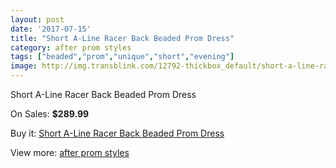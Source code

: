 ```yaml
---
layout: post
date: '2017-07-15'
title: "Short A-Line Racer Back Beaded Prom Dress"
category: after prom styles
tags: ["beaded","prom","unique","short","evening"]
image: http://img.transblink.com/12792-thickbox_default/short-a-line-racer-back-beaded-prom-dress.jpg
---
```

Short A-Line Racer Back Beaded Prom Dress

On Sales: **$289.99**
<a href="https://www.transblink.com/en/after-prom-styles/4131-short-a-line-racer-back-beaded-prom-dress.html"><amp-img layout="responsive" width="600" height="600" src="//img.transblink.com/12792-thickbox_default/short-a-line-racer-back-beaded-prom-dress.jpg" alt="Short A-Line Racer Back Beaded Prom Dress 0" /></a>
<a href="https://www.transblink.com/en/after-prom-styles/4131-short-a-line-racer-back-beaded-prom-dress.html"><amp-img layout="responsive" width="600" height="600" src="//img.transblink.com/12796-thickbox_default/short-a-line-racer-back-beaded-prom-dress.jpg" alt="Short A-Line Racer Back Beaded Prom Dress 1" /></a>
<a href="https://www.transblink.com/en/after-prom-styles/4131-short-a-line-racer-back-beaded-prom-dress.html"><amp-img layout="responsive" width="600" height="600" src="//img.transblink.com/12795-thickbox_default/short-a-line-racer-back-beaded-prom-dress.jpg" alt="Short A-Line Racer Back Beaded Prom Dress 2" /></a>
<a href="https://www.transblink.com/en/after-prom-styles/4131-short-a-line-racer-back-beaded-prom-dress.html"><amp-img layout="responsive" width="600" height="600" src="//img.transblink.com/12794-thickbox_default/short-a-line-racer-back-beaded-prom-dress.jpg" alt="Short A-Line Racer Back Beaded Prom Dress 3" /></a>
<a href="https://www.transblink.com/en/after-prom-styles/4131-short-a-line-racer-back-beaded-prom-dress.html"><amp-img layout="responsive" width="600" height="600" src="//img.transblink.com/12793-thickbox_default/short-a-line-racer-back-beaded-prom-dress.jpg" alt="Short A-Line Racer Back Beaded Prom Dress 4" /></a>

Buy it: [Short A-Line Racer Back Beaded Prom Dress](https://www.transblink.com/en/after-prom-styles/4131-short-a-line-racer-back-beaded-prom-dress.html "Short A-Line Racer Back Beaded Prom Dress")

View more: [after prom styles](https://www.transblink.com/en/55-after-prom-styles "after prom styles")